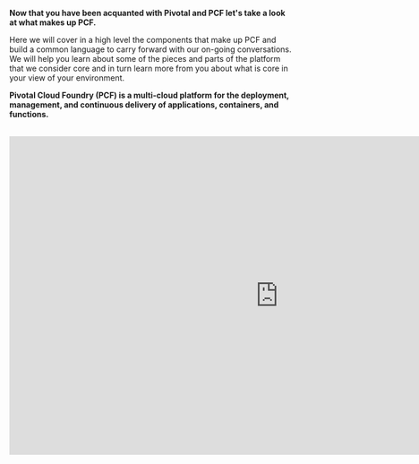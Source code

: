 **Now that you have been acquanted with Pivotal and PCF let's take a look at what makes up PCF.**

Here we will cover in a high level the components that make up PCF and build a common language to carry forward with our on-going conversations. We will help you learn about some of the pieces and parts of the platform that we consider core and in turn learn more from you about what is core in your view of your environment.

**Pivotal Cloud Foundry (PCF) is a multi-cloud platform for the deployment, management, and continuous delivery of applications, containers, and functions.**
<br>
<br>

<iframe src="https://docs.google.com/presentation/d/e/2PACX-1vSd5ZWlMdmVWEQjOG7bJbW5I7fqGCfFfyBtWgqinGTMOKiNO21DXX1ObNJJYVvBdBpTR-NSHv3tZR1r/embed?start=false&loop=false&delayms=3000" frameborder="0" width="960" height="569" allowfullscreen="true" mozallowfullscreen="true" webkitallowfullscreen="true"></iframe>
